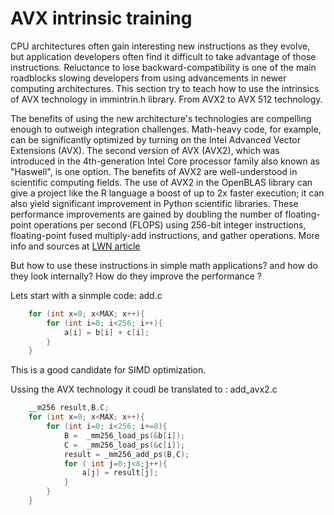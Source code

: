 # AVX intrinsic training


CPU architectures often gain interesting new instructions as they evolve, but
application developers often find it difficult to take advantage of those
instructions. Reluctance to lose backward-compatibility is one of the main
roadblocks slowing developers from using advancements in newer computing
architectures. This section try to teach how to use the intrinsics of AVX
technology in immintrin.h library. From AVX2  to AVX 512 technology.

The benefits of using the new architecture's technologies are compelling enough
to outweigh integration challenges. Math-heavy code, for example, can be
significantly optimized by turning on the Intel Advanced Vector Extensions
(AVX). The second version of AVX (AVX2), which was introduced in the
4th-generation Intel Core processor family also known as "Haswell", is one
option. The benefits of AVX2 are well-understood in scientific computing
fields. The use of AVX2 in the OpenBLAS library can give a project like the R
language a boost of up to 2x faster execution; it can also yield significant
improvement in Python scientific libraries. These performance improvements are
gained by doubling the number of floating-point operations per second (FLOPS)
using 256-bit integer instructions, floating-point fused multiply-add
instructions, and gather operations. More info and sources at [LWN
article](https://lwn.net/Articles/691932/)

But how to use these instructions in simple math applications? and how do they
look internally? How do they improve the performance ? 

Lets start with a sinmple code: add.c

```C
    for (int x=0; x<MAX; x++){
        for (int i=0; i<256; i++){
            a[i] = b[i] + c[i];
        }
    }
```

This is a good candidate for SIMD optimization. 

Ussing the AVX technology it coudl be translated to : add_avx2.c

```C
    __m256 result,B,C;
    for (int x=0; x<MAX; x++){
        for (int i=0; i<256; i+=8){
            B =  _mm256_load_ps(&b[i]);
            C =  _mm256_load_ps(&c[i]);
            result = _mm256_add_ps(B,C);
            for ( int j=0;j<8;j++){
                a[j] = result[j];
            }
        }
    }
```


